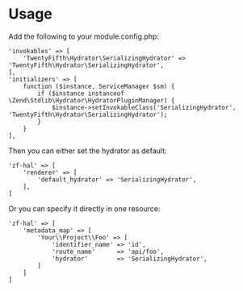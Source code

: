 
# Usage

Add the following to your module.config.php:

	'invokables' => [
		'TwentyFifth\Hydrator\SerializingHydrator' => 'TwentyFifth\Hydrator\SerializingHydrator',
	],
	'initializers' => [
		function ($instance, ServiceManager $sm) {
			if ($instance instanceof \Zend\Stdlib\Hydrator\HydratorPluginManager) {
				$instance->setInvokableClass('SerializingHydrator', 'TwentyFifth\Hydrator\SerializingHydrator');
			}
		}
	],

Then you can either set the hydrator as default:

	'zf-hal' => [
		'renderer' => [
			'default_hydrator' => 'SerializingHydrator',
		],
	]

Or you can specify it directly in one resource:

	'zf-hal' => [
		'metadata_map' => [
			'Your\\Project\\Foo' => [
				'identifier_name' => 'id',
				'route_name'      => 'api/foo',
				'hydrator'        => 'SerializingHydrator',
			]
		]
	]